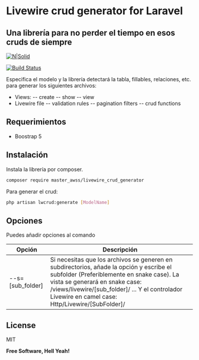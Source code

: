 # Livewire crud generator for Laravel
## Una librería para no perder el tiempo en esos cruds de siempre

[![N|Solid](https://cldup.com/dTxpPi9lDf.thumb.png)](https://nodesource.com/products/nsolid)

[![Build Status](https://travis-ci.org/joemccann/dillinger.svg?branch=master)](https://travis-ci.org/joemccann/dillinger)

Especifica el modelo y la librería detectará la tabla, fillables, relaciones, etc. para generar los siguientes archivos:

- Views:
-- create
-- show
-- view
- Livewire file
-- validation rules
-- pagination filters
-- crud functions


## Requerimientos
- Boostrap 5

## Instalación

Instala la librería por composer.

```sh
composer require master_awss/livewire_crud_generator
```

Para generar el crud:

```sh
php artisan lwcrud:generate [ModelName]
```

## Opciones

Puedes añadir opciones al comando

| Opción | Descripción |
| ------ | ------ |
| --s=[sub_folder] | Si necesitas que los archivos se generen en subdirectorios, añade la opción y escribe el subfolder (Preferiblemente en snake case). La vista se generará en snake case: /views/livewire/[sub_folder]/ ... Y el controlador Livewire en camel case: Http/Livewire/[SubFolder]/ |

## License

MIT

**Free Software, Hell Yeah!**

[//]: # (These are reference links used in the body of this note and get stripped out when the markdown processor does its job. There is no need to format nicely because it shouldn't be seen. Thanks SO - http://stackoverflow.com/questions/4823468/store-comments-in-markdown-syntax)

   [dill]: <https://github.com/joemccann/dillinger>
   [git-repo-url]: <https://github.com/joemccann/dillinger.git>
   [john gruber]: <http://daringfireball.net>
   [df1]: <http://daringfireball.net/projects/markdown/>
   [markdown-it]: <https://github.com/markdown-it/markdown-it>
   [Ace Editor]: <http://ace.ajax.org>
   [node.js]: <http://nodejs.org>
   [Twitter Bootstrap]: <http://twitter.github.com/bootstrap/>
   [jQuery]: <http://jquery.com>
   [@tjholowaychuk]: <http://twitter.com/tjholowaychuk>
   [express]: <http://expressjs.com>
   [AngularJS]: <http://angularjs.org>
   [Gulp]: <http://gulpjs.com>

   [PlDb]: <https://github.com/joemccann/dillinger/tree/master/plugins/dropbox/README.md>
   [PlGh]: <https://github.com/joemccann/dillinger/tree/master/plugins/github/README.md>
   [PlGd]: <https://github.com/joemccann/dillinger/tree/master/plugins/googledrive/README.md>
   [PlOd]: <https://github.com/joemccann/dillinger/tree/master/plugins/onedrive/README.md>
   [PlMe]: <https://github.com/joemccann/dillinger/tree/master/plugins/medium/README.md>
   [PlGa]: <https://github.com/RahulHP/dillinger/blob/master/plugins/googleanalytics/README.md>
